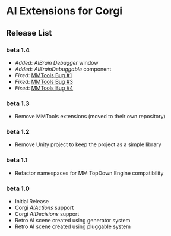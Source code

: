 # AI Extensions for Corgi

## Release List

### beta 1.4

* _Added_: _AIBrain Debugger_ window
* _Added_: _AIBrainDebuggable_ component
* _Fixed_: [MMTools Bug #1](https://github.com/thebitcave/ai-brain-graph-for-mmtools/issues/1)
* _Fixed_: [MMTools Bug #3](https://github.com/thebitcave/ai-brain-estensions-for-mmtools/issues/3)
* _Fixed_: [MMTools Bug #4](https://github.com/thebitcave/ai-brain-estensions-for-mmtools/issues/4)

### beta 1.3

* Remove MMTools extensions (moved to their own repository)

### beta 1.2

* Remove Unity project to keep the project as a simple library

### beta 1.1

* Refactor namespaces for MM TopDown Engine compatibility

### beta 1.0

* Initial Release
* Corgi _AIActions_ support
* Corgi _AIDecisions_ support
* Retro AI scene created using generator system
* Retro AI scene created using pluggable system
